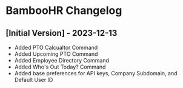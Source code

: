 # BambooHR Changelog

## [Initial Version] - 2023-12-13

- Added PTO Calcualtor Command
- Added Upcoming PTO Command
- Added Employee Directory Command
- Added Who's Out Today? Command 
- Added base preferences for API keys, Company Subdomain, and Default User ID